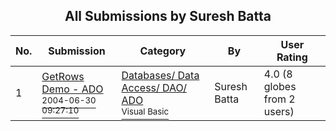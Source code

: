 ﻿<div align="center">

## All Submissions by Suresh Batta

</div>

No.  | Submission | Category | By   | User Rating
---- | ---------- | -------- | ---- | -----------
1 | [GetRows Demo \- ADO<br /><sup>2004-06-30 09:27:10</sup>](https://github.com/Planet-Source-Code/suresh-batta-getrows-demo-ado__1-54666) | [Databases/ Data Access/ DAO/ ADO<br /><sup>Visual Basic</sup>](../ByCategory/databases-data-access-dao-ado__1-6.md) | Suresh Batta | 4.0 (8 globes from 2 users)
